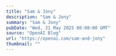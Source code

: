 ```yaml
---
title: "Sam & Jony"
description: "Sam & Jony"
summary: "Sam & Jony"
pubDate: "Wed, 21 May 2025 00:00:00 GMT"
source: "OpenAI Blog"
url: "https://openai.com/sam-and-jony"
thumbnail: ""
---
```


